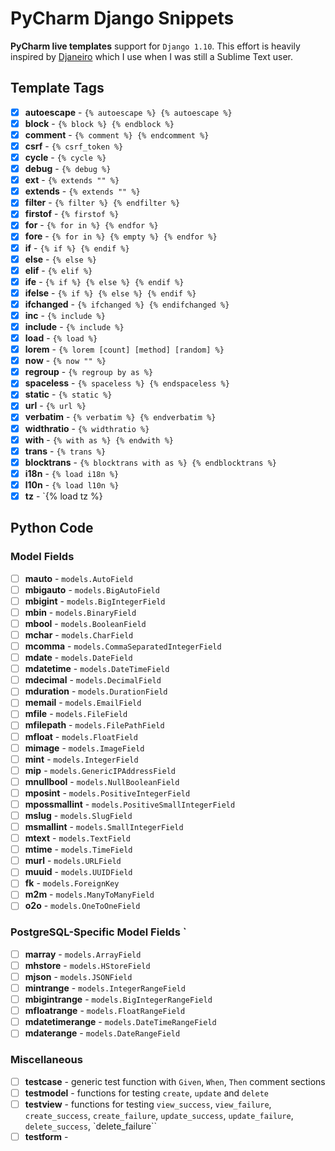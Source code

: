 # PyCharm Django Snippets

**PyCharm live templates** support for `Django 1.10`. This effort is heavily inspired by [Djaneiro](https://github.com/squ1b3r/Djaneiro) which I use when I was still a Sublime Text user.

## Template Tags

- [x] **autoescape** - `{% autoescape %} {% autoescape %}`
- [x] **block** - `{% block %} {% endblock %}`
- [x] **comment** - `{% comment %} {% endcomment %}`
- [x] **csrf** - `{% csrf_token %}`
- [x] **cycle** - `{% cycle %}`
- [x] **debug** - `{% debug %}`
- [x] **ext** - `{% extends "" %}`
- [x] **extends** - `{% extends "" %}`
- [x] **filter** - `{% filter %} {% endfilter %}`
- [x] **firstof** - `{% firstof %}`
- [x] **for** - `{% for in %} {% endfor %}`
- [x] **fore** - `{% for in %} {% empty %} {% endfor %}`
- [x] **if** - `{% if %} {% endif %}`
- [x] **else** - `{% else %}`
- [x] **elif** - `{% elif %}`
- [x] **ife** - `{% if %} {% else %} {% endif %}`
- [x] **ifelse** - `{% if %} {% else %} {% endif %}`
- [x] **ifchanged** - `{% ifchanged %} {% endifchanged %}`
- [x] **inc** - `{% include %}`
- [x] **include** - `{% include %}`
- [x] **load** - `{% load %}`
- [x] **lorem** - `{% lorem [count] [method] [random] %}`
- [x] **now** - `{% now "" %}`
- [x] **regroup** - `{% regroup by as %}`
- [x] **spaceless** - `{% spaceless %} {% endspaceless %}`
- [x] **static** - `{% static %}`
- [x] **url** - `{% url %}`
- [x] **verbatim** - `{% verbatim %} {% endverbatim %}`
- [x] **widthratio** - `{% widthratio %}`
- [x] **with** - `{% with as %} {% endwith %}`
- [x] **trans** - `{% trans %}`
- [x] **blocktrans** - `{% blocktrans with as %} {% endblocktrans %}`
- [x] **i18n** - `{% load i18n %}`
- [x] **l10n** - `{% load l10n %}`
- [x] **tz** - `{% load tz %}

## Python Code

### Model Fields

- [ ] **mauto** - `models.AutoField`
- [ ] **mbigauto** - `models.BigAutoField`
- [ ] **mbigint** - `models.BigIntegerField`
- [ ] **mbin** - `models.BinaryField`
- [ ] **mbool** - `models.BooleanField`
- [ ] **mchar** - `models.CharField`
- [ ] **mcomma** - `models.CommaSeparatedIntegerField`
- [ ] **mdate** - `models.DateField`
- [ ] **mdatetime** - `models.DateTimeField`
- [ ] **mdecimal** - `models.DecimalField`
- [ ] **mduration** - `models.DurationField`
- [ ] **memail** - `models.EmailField`
- [ ] **mfile** - `models.FileField`
- [ ] **mfilepath** - `models.FilePathField`
- [ ] **mfloat** - `models.FloatField`
- [ ] **mimage** - `models.ImageField`
- [ ] **mint** - `models.IntegerField`
- [ ] **mip** - `models.GenericIPAddressField`
- [ ] **mnullbool** - `models.NullBooleanField`
- [ ] **mposint** - `models.PositiveIntegerField`
- [ ] **mpossmallint** - `models.PositiveSmallIntegerField`
- [ ] **mslug** - `models.SlugField`
- [ ] **msmallint** - `models.SmallIntegerField`
- [ ] **mtext** - `models.TextField`
- [ ] **mtime** - `models.TimeField`
- [ ] **murl** - `models.URLField`
- [ ] **muuid** - `models.UUIDField`
- [ ] **fk** - `models.ForeignKey`
- [ ] **m2m** - `models.ManyToManyField`
- [ ] **o2o** - `models.OneToOneField`

### PostgreSQL-Specific Model Fields `
- [ ] **marray** - `models.ArrayField`
- [ ] **mhstore** - `models.HStoreField`
- [ ] **mjson** - `models.JSONField`
- [ ] **mintrange** - `models.IntegerRangeField`
- [ ] **mbigintrange** - `models.BigIntegerRangeField`
- [ ] **mfloatrange** - `models.FloatRangeField`
- [ ] **mdatetimerange** - `models.DateTimeRangeField`
- [ ] **mdaterange** - `models.DateRangeField`

### Miscellaneous

- [ ] **testcase** - generic test function with `Given`, `When`, `Then` comment sections
- [ ] **testmodel** - functions for testing `create`, `update` and `delete`
- [ ] **testview** - functions for testing `view_success`, `view_failure`, `create_success`, `create_failure`, `update_success`, `update_failure`, `delete_success`, `delete_failure``
- [ ] **testform** - 